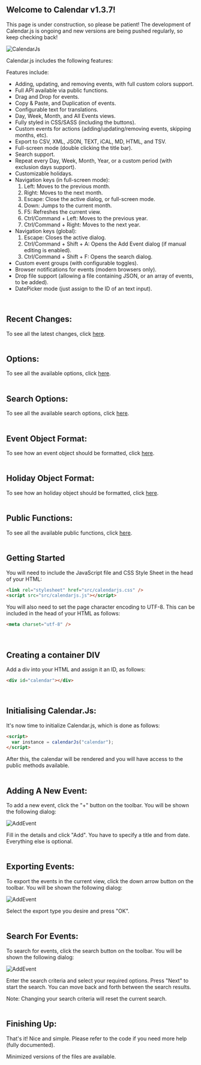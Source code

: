 ## Welcome to Calendar v1.3.7!

This page is under construction, so please be patient! The development of Calendar.js is ongoing and new versions are being pushed regularly, so keep checking back!

![CalendarJs](images/main.png)

Calendar.js includes the following features:

Features include:
- Adding, updating, and removing events, with full custom colors support.
- Full API available via public functions.
- Drag and Drop for events.
- Copy & Paste, and Duplication of events.
- Configurable text for translations.
- Day, Week, Month, and All Events views.
- Fully styled in CSS/SASS (including the buttons).
- Custom events for actions (adding/updating/removing events, skipping months, etc).
- Export to CSV, XML, JSON, TEXT, iCAL, MD, HTML, and TSV.
- Full-screen mode (double clicking the title bar).
- Search support.
- Repeat every Day, Week, Month, Year, or a custom period (with exclusion days support).
- Customizable holidays.
- Navigation keys (in full-screen mode):
  1. Left:  Moves to the previous month.
  2. Right:  Moves to the next month.
  3. Escape:  Close the active dialog, or full-screen mode.
  4. Down:  Jumps to the current month.
  5. F5:  Refreshes the current view.
  6. Ctrl/Command + Left:  Moves to the previous year.
  7. Ctrl/Command + Right:  Moves to the next year.
- Navigation keys (global):
  1. Escape:  Closes the active dialog.
  2. Ctrl/Command + Shift + A:  Opens the Add Event dialog (if manual editing is enabled).
  3. Ctrl/Command + Shift + F:  Opens the search dialog.
- Custom event groups (with configurable toggles).
- Browser notifications for events (modern browsers only).
- Drop file support (allowing a file containing JSON, or an array of events, to be added).
- DatePicker mode (just assign to the ID of an text input).
<br />

## Recent Changes:

To see all the latest changes, click [here](changes.md).
<br>
<br>

## Options:

To see all the available options, click [here](options.md).
<br>
<br>

## Search Options:

To see all the available search options, click [here](search_options.md).
<br>
<br>

## Event Object Format:

To see how an event object should be formatted, click [here](event.md).
<br>
<br>

## Holiday Object Format:

To see how an holiday object should be formatted, click [here](holiday.md).
<br>
<br>

## Public Functions:

To see all the available public functions, click [here](functions.md).
<br>
<br>

## Getting Started

You will need to include the JavaScript file and CSS Style Sheet in the head of your HTML:

```markdown
<link rel="stylesheet" href="src/calendarjs.css" />
<script src="src/calendarjs.js"></script>
```

You will also need to set the page character encoding to UTF-8. This can be included in the head of your HTML as follows:

```markdown
<meta charset="utf-8" />
```
<br>

## Creating a container DIV

Add a div into your HTML and assign it an ID, as follows:

```markdown
<div id="calendar"></div>
```
<br>

## Initialising Calendar.Js:

It's now time to initialize Calendar.js, which is done as follows:

```markdown
<script> 
  var instance = calendarJs("calendar"); 
</script>
```

After this, the calendar will be rendered and you will have access to the public methods available.
<br>
<br>

## Adding A New Event:

To add a new event, click the "+" button on the toolbar.  You will be shown the following dialog:

![AddEvent](images/addevent.png)

Fill in the details and click "Add".  You have to specify a title and from date.  Everything else is optional.
<br>
<br>

## Exporting Events:

To export the events in the current view, click the down arrow button on the toolbar.  You will be shown the following dialog:

![AddEvent](images/export.png)

Select the export type you desire and press "OK".
<br>
<br>

## Search For Events:

To search for events, click the search button on the toolbar.  You will be shown the following dialog:

![AddEvent](images/search.png)

Enter the search criteria and select your required options.  Press "Next" to start the search.  You can move back and forth between the search results.

Note:  Changing your search criteria will reset the current search.
<br>
<br>

## Finishing Up:

That's it! Nice and simple. Please refer to the code if you need more help (fully documented).

Minimized versions of the files are available.
